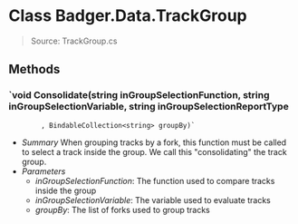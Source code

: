 # Class Badger.Data.TrackGroup
> Source: TrackGroup.cs
## Methods
### `void Consolidate(string inGroupSelectionFunction, string inGroupSelectionVariable, string inGroupSelectionReportType
            , BindableCollection<string> groupBy)`
* *Summary*
  When grouping tracks by a fork, this function must be called to select a track inside the group. We call this "consolidating" the track group.
* *Parameters*
  * _inGroupSelectionFunction_: The function used to compare tracks inside the group
  * _inGroupSelectionVariable_: The variable used to evaluate tracks
  * _groupBy_: The list of forks used to group tracks
